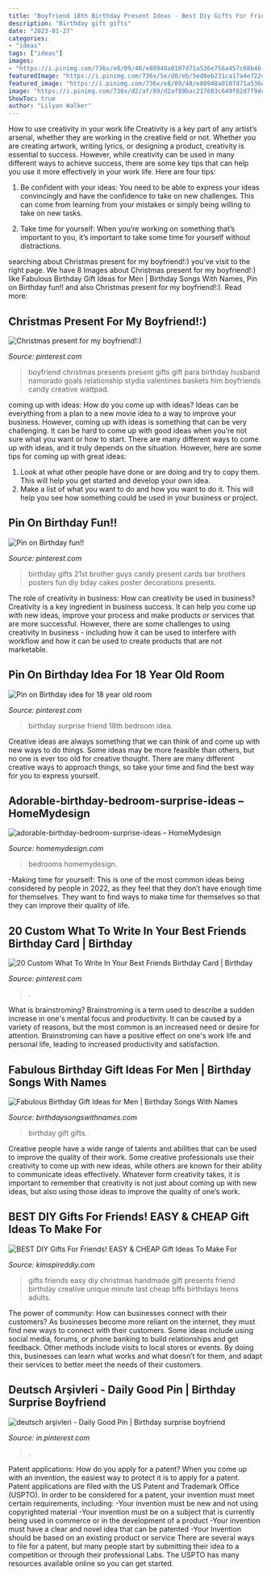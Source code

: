 ```yaml
---
title: "Boyfriend 18th Birthday Present Ideas - Best Diy Gifts For Friends! Easy &amp; Cheap Gift Ideas To Make For"
description: "Birthday gift gifts"
date: "2023-01-27"
categories:
- "ideas"
tags: ["ideas"]
images:
- "https://i.pinimg.com/736x/e8/09/48/e80948a0107d71a536e756a457c08b46--st-birthday-birthday-gifts.jpg"
featuredImage: "https://i.pinimg.com/736x/5e/d8/eb/5ed8eb231ca17a4e722c7254a7c19fba--surprise-birthday-bedroom-ideas.jpg"
featured_image: "https://i.pinimg.com/736x/e8/09/48/e80948a0107d71a536e756a457c08b46--st-birthday-birthday-gifts.jpg"
image: "https://i.pinimg.com/736x/d2/af/89/d2af89bac217603c649f82d7f9dcb9bf--boyfriend-ideas-my-boyfriend.jpg"
ShowToc: true
author: "Lilyan Walker"
---
```



How to use creativity in your work life
Creativity is a key part of any artist’s arsenal, whether they are working in the creative field or not. Whether you are creating artwork, writing lyrics, or designing a product, creativity is essential to success. However, while creativity can be used in many different ways to achieve success, there are some key tips that can help you use it more effectively in your work life. Here are four tips:
1. Be confident with your ideas: You need to be able to express your ideas convincingly and have the confidence to take on new challenges. This can come from learning from your mistakes or simply being willing to take on new tasks.

2. Take time for yourself: When you’re working on something that’s important to you, it’s important to take some time for yourself without distractions.

	

		
searching about Christmas present for my boyfriend!:) you've visit to the right page. We have 8 Images about Christmas present for my boyfriend!:) like Fabulous Birthday Gift Ideas for Men | Birthday Songs With Names, Pin on Birthday fun!! and also Christmas present for my boyfriend!:). Read more:
		
    
## Christmas Present For My Boyfriend!:)

<img loading=lazy src="https://i.pinimg.com/736x/d2/af/89/d2af89bac217603c649f82d7f9dcb9bf--boyfriend-ideas-my-boyfriend.jpg" onerror="this.onerror=null;this.src='https://tse3.mm.bing.net/th?id=OIP.3XZTaMHuUMesFakX4fm9bQHaJ3&amp;pid=15.1';" alt="Christmas present for my boyfriend!:)">

_Source: pinterest.com_

>boyfriend christmas presents present gifts gift para birthday husband namorado goals relationship stydia valentines baskets him boyfriends candy creative wattpad. 

	

coming up with ideas: How do you come up with ideas?
Ideas can be everything from a plan to a new movie idea to a way to improve your business. However, coming up with ideas is something that can be very challenging. It can be hard to come up with good ideas when you’re not sure what you want or how to start. There are many different ways to come up with ideas, and it truly depends on the situation. However, here are some tips for coming up with great ideas: 
1. Look at what other people have done or are doing and try to copy them. This will help you get started and develop your own idea. 
2. Make a list of what you want to do and how you want to do it. This will help you see how something could be used in your business or project. 

    
## Pin On Birthday Fun!!

<img loading=lazy src="https://i.pinimg.com/736x/e8/09/48/e80948a0107d71a536e756a457c08b46--st-birthday-birthday-gifts.jpg" onerror="this.onerror=null;this.src='https://tse1.mm.bing.net/th?id=OIP.ipX4EsLDPILUl29J7GVKoAHaJ3&amp;pid=15.1';" alt="Pin on Birthday fun!!">

_Source: pinterest.com_

>birthday gifts 21st brother guys candy present cards bar brothers posters fun diy bday cakes poster decorations presents. 

	

The role of creativity in business: How can creativity be used in business?
Creativity is a key ingredient in business success. It can help you come up with new ideas, improve your process and make products or services that are more successful. However, there are some challenges to using creativity in business - including how it can be used to interfere with workflow and how it can be used to create products that are not marketable.

    
## Pin On Birthday Idea For 18 Year Old Room

<img loading=lazy src="https://i.pinimg.com/736x/5e/d8/eb/5ed8eb231ca17a4e722c7254a7c19fba--surprise-birthday-bedroom-ideas.jpg" onerror="this.onerror=null;this.src='https://tse2.mm.bing.net/th?id=OIP.WD_E6SFZN3k58Rqg_SFanwHaJ3&amp;pid=15.1';" alt="Pin on Birthday idea for 18 year old room">

_Source: pinterest.com_

>birthday surprise friend 18th bedroom idea. 

	

Creative ideas are always something that we can think of and come up with new ways to do things. Some ideas may be more feasible than others, but no one is ever too old for creative thought. There are many different creative ways to approach things, so take your time and find the best way for you to express yourself.

    
## Adorable-birthday-bedroom-surprise-ideas – HomeMydesign

<img loading=lazy src="https://homemydesign.com/wp-content/uploads/2020/06/adorable-birthday-bedroom-surprise-ideas-248x300.jpg" onerror="this.onerror=null;this.src='https://tse1.mm.bing.net/th?id=OIP.EZkBo1QuJYnCDU_Ars6YUQAAAA&amp;pid=15.1';" alt="adorable-birthday-bedroom-surprise-ideas – HomeMydesign">

_Source: homemydesign.com_

>bedrooms homemydesign. 

	

-Making time for yourself: This is one of the most common ideas being considered by people in 2022, as they feel that they don’t have enough time for themselves. They want to find ways to make time for themselves so that they can improve their quality of life.

    
## 20 Custom What To Write In Your Best Friends Birthday Card | Birthday

<img loading=lazy src="https://i.pinimg.com/736x/59/9b/76/599b76067f7696a5cc5297eaa6fc9504.jpg" onerror="this.onerror=null;this.src='https://tse3.mm.bing.net/th?id=OIP.0q9GhmI-s9AJQ8SFyxkmTAHaJ3&amp;pid=15.1';" alt="20 Custom What To Write In Your Best Friends Birthday Card | Birthday">

_Source: pinterest.com_

>. 

	

What is brainstroming?
Brainstroming is a term used to describe a sudden increase in one's mental focus and productivity. It can be caused by a variety of reasons, but the most common is an increased need or desire for attention. Brainstroming can have a positive effect on one's work life and personal life, leading to increased productivity and satisfaction.

    
## Fabulous Birthday Gift Ideas For Men | Birthday Songs With Names

<img loading=lazy src="https://birthdaysongswithnames.com/wp-content/uploads/2014/07/Personalized-Birthday-Gifts-For-Men.jpg" onerror="this.onerror=null;this.src='https://tse4.mm.bing.net/th?id=OIP.QMnWMRnIcaaLRCyzQwFeHgHaEo&amp;pid=15.1';" alt="Fabulous Birthday Gift Ideas for Men | Birthday Songs With Names">

_Source: birthdaysongswithnames.com_

>birthday gift gifts. 

	

Creative people have a wide range of talents and abilities that can be used to improve the quality of their work. Some creative professionals use their creativity to come up with new ideas, while others are known for their ability to communicate ideas effectively. Whatever form creativity takes, it is important to remember that creativity is not just about coming up with new ideas, but also using those ideas to improve the quality of one’s work.

    
## BEST DIY Gifts For Friends! EASY &amp; CHEAP Gift Ideas To Make For

<img loading=lazy src="https://kimspireddiy.com/wp-content/uploads/2018/10/BEST-DIY-Gifts-For-Friends-EASY-and-CHEAP-Gift-Ideas-To-Make-For-Birthdays-Christmas-Gifts-Creative-and-Unique-Presents-That-Are-Cute-Last-Minute-Handmade-Ideas-BFFs-Teens-8.jpg" onerror="this.onerror=null;this.src='https://tse2.mm.bing.net/th?id=OIP.k5926199AfVMNOe558M1XwHaLH&amp;pid=15.1';" alt="BEST DIY Gifts For Friends! EASY &amp; CHEAP Gift Ideas To Make For">

_Source: kimspireddiy.com_

>gifts friends easy diy christmas handmade gift presents friend birthday creative unique minute last cheap bffs birthdays teens adults. 

	

The power of community: How can businesses connect with their customers?
As businesses become more reliant on the internet, they must find new ways to connect with their customers. Some ideas include using social media, forums, or phone banking to build relationships and get feedback. Other methods include visits to local stores or events. By doing this, businesses can learn what works and what doesn’t for them, and adapt their services to better meet the needs of their customers.

    
## Deutsch Arşivleri - Daily Good Pin | Birthday Surprise Boyfriend

<img loading=lazy src="https://i.pinimg.com/736x/36/13/68/3613687054de371ef551187dfbdf953f.jpg" onerror="this.onerror=null;this.src='https://tse1.mm.bing.net/th?id=OIP.Beb2-GcdDhA7woVE4n_sLQHaNx&amp;pid=15.1';" alt="deutsch arşivleri - Daily Good Pin | Birthday surprise boyfriend">

_Source: in.pinterest.com_

>. 

	

Patent applications: How do you apply for a patent?
When you come up with an invention, the easiest way to protect it is to apply for a patent. Patent applications are filed with the US Patent and Trademark Office (USPTO). In order to be considered for a patent, your invention must meet certain requirements, including: 
-Your invention must be new and not using copyrighted material
-Your invention must be on a subject that is currently being used in commerce or in the development of a product
-Your invention must have a clear and novel idea that can be patented
-Your Invention should be based on an existing product or service There are several ways to file for a patent, but many people start by submitting their idea to a competition or through their professional Labs. The USPTO has many resources available online so you can get started.


